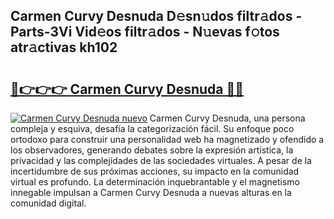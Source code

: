 ## Carmen Curvy Desnuda D𝚎sn𝚞dos filtr𝚊dos - Parts-3Vi Vid𝚎os filtr𝚊dos - N𝚞evas f𝚘tos atr𝚊ctivas kh102

# <h2><a href="http://mb8xr6.tromn.icu/?c=Carmen+Curvy+Desnuda">🔗👉👉👉 Carmen Curvy Desnuda 🔗🔗</a></h2>

[![Carmen Curvy Desnuda nuevo](https://i.imgur.com/pEAQMta.gif)](http://mb8xr6.tromn.icu/?c=Carmen+Curvy+Desnuda)
Carmen Curvy Desnuda, una persona compleja y esquiva, desafía la categorización fácil. Su enfoque poco ortodoxo para construir una personalidad web ha magnetizado y ofendido a los observadores, generando debates sobre la expresión artística, la privacidad y las complejidades de las sociedades virtuales. A pesar de la incertidumbre de sus próximas acciones, su impacto en la comunidad virtual es profundo. La determinación inquebrantable y el magnetismo innegable impulsan a Carmen Curvy Desnuda a nuevas alturas en la comunidad digital.
